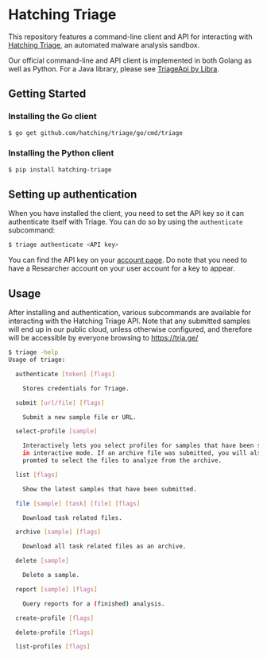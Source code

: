 Hatching Triage
===============

This repository features a command-line client and API for interacting with
[Hatching Triage](https://tria.ge/), an automated malware analysis sandbox.

Our official command-line and API client is implemented in both Golang as
well as Python. For a Java library, please see
[TriageApi by Libra](https://github.com/ThisIsLibra/TriageApi).

## Getting Started

### Installing the Go client

```bash
$ go get github.com/hatching/triage/go/cmd/triage
```

### Installing the Python client

```bash
$ pip install hatching-triage
```

## Setting up authentication

When you have installed the client, you need to set the API key so it can
authenticate itself with Triage. You can do so by using the `authenticate`
subcommand:

```bash
$ triage authenticate <API key>
```

You can find the API key on your [account page](https://tria.ge/account). Do
note that you need to have a Researcher account on your user account for a key
to appear.

## Usage

After installing and authentication, various subcommands are available for
interacting with the Hatching Triage API. Note that any submitted samples will
end up in our public cloud, unless otherwise configured, and therefore will
be accessible by everyone browsing to https://tria.ge/

```bash
$ triage -help
Usage of triage:

  authenticate [token] [flags]

    Stores credentials for Triage.

  submit [url/file] [flags]

    Submit a new sample file or URL.

  select-profile [sample]

    Interactively lets you select profiles for samples that have been submitted
    in interactive mode. If an archive file was submitted, you will also be
    promted to select the files to analyze from the archive.

  list [flags]

    Show the latest samples that have been submitted.

  file [sample] [task] [file] [flags]

    Download task related files.

  archive [sample] [flags]

    Download all task related files as an archive.

  delete [sample]

    Delete a sample.

  report [sample] [flags]

    Query reports for a (finished) analysis.

  create-profile [flags]

  delete-profile [flags]

  list-profiles [flags]
```
